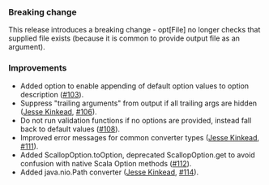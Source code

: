 
### Breaking change
This release introduces a breaking change - opt[File] no longer checks that supplied file exists
(because it is common to provide output file as an argument).

### Improvements
* Added option to enable appending of default option values to option description ([#103](https://github.com/Rogach/scallop/issues/103)).
* Suppress "trailing arguments" from output if all trailing args are hidden ([Jesse Kinkead](https://github.com/jkinkead), [#106](https://github.com/Rogach/scallop/issues/106)).
* Do not run validation functions if no options are provided, instead fall back to default values ([#108](https://github.com/Rogach/scallop/issues/108)).
* Improved error messages for common converter types ([Jesse Kinkead](https://github.com/jkinkead), [#111](https://github.com/Rogach/scallop/issues/111)).
* Added ScallopOption.toOption, deprecated ScallopOption.get to avoid confusion with native Scala Option methods ([#112](https://github.com/Rogach/scallop/issues/112)).
* Added java.nio.Path converter ([Jesse Kinkead](https://github.com/jkinkead), [#114](https://github.com/Rogach/scallop/issues/114)).
